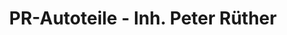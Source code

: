 ---
title: "PR-Autoteile - Inh. Peter Rüther"
url: /luedenscheid/pr-autoteile-inh-peter-ruether/
shop: Autoteile
---